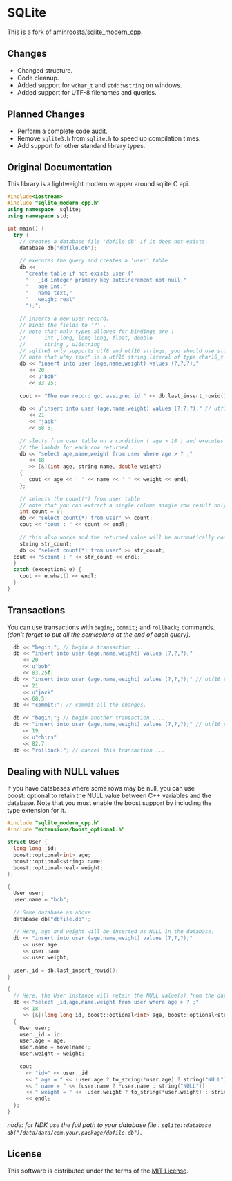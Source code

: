# SQLite
This is a fork of [aminroosta/sqlite_modern_cpp][source].

## Changes
* Changed structure.
* Code cleanup.
* Added support for `wchar_t` and `std::wstring` on windows.
* Added support for UTF-8 filenames and queries.

## Planned Changes
* Perform a complete code audit.
* Remove `sqlite3.h` from `sqlite.h` to speed up compilation times.
* Add support for other standard library types.

## Original Documentation
This library is a lightweight modern wrapper around sqlite C api.

```c++
#include<iostream>
#include "sqlite_modern_cpp.h"
using namespace  sqlite;
using namespace std;

int main() {
  try {
    // creates a database file 'dbfile.db' if it does not exists.
    database db("dbfile.db");
  
    // executes the query and creates a 'user' table
    db <<
      "create table if not exists user ("
      "   _id integer primary key autoincrement not null,"
      "   age int,"
      "   name text,"
      "   weight real"
      ");";
  
    // inserts a new user record.
    // binds the fields to '?' .
    // note that only types allowed for bindings are :
    //      int ,long, long long, float, double
    //      string , u16string
    // sqlite3 only supports utf8 and utf16 strings, you should use std::string for utf8 and std::u16string for utf16.
    // note that u"my text" is a utf16 string literal of type char16_t * .
    db << "insert into user (age,name,weight) values (?,?,?);"
       << 20
       << u"bob"
       << 83.25;
    
    cout << "The new record got assigned id " << db.last_insert_rowid() << endl;
  
    db << u"insert into user (age,name,weight) values (?,?,?);" // utf16 query string
       << 21
       << "jack"
       << 68.5;
  
    // slects from user table on a condition ( age > 18 ) and executes
    // the lambda for each row returned .
    db << "select age,name,weight from user where age > ? ;"
       << 18
       >> [&](int age, string name, double weight)
    {
       cout << age << ' ' << name << ' ' << weight << endl;
    };
  
    // selects the count(*) from user table
    // note that you can extract a single culumn single row result only to : int,long,long,float,double,string,u16string
    int count = 0;
    db << "select count(*) from user" >> count;
    cout << "cout : " << count << endl;
  
    // this also works and the returned value will be automatically converted to string
    string str_count;
    db << "select count(*) from user" >> str_count;
  cout << "scount : " << str_count << endl;
  }
  catch (exception& e) {
    cout << e.what() << endl;
  }
}
```

## Transactions
You can use transactions with `begin;`, `commit;` and `rollback;` commands.
*(don't forget to put all the semicolons at the end of each query)*.

```c++
  db << "begin;"; // begin a transaction ...   
  db << "insert into user (age,name,weight) values (?,?,?);"
     << 20
     << u"bob"
     << 83.25f;
  db << "insert into user (age,name,weight) values (?,?,?);" // utf16 string
     << 21
     << u"jack"
     << 68.5;
  db << "commit;"; // commit all the changes.
              
  db << "begin;"; // begin another transaction ....
  db << "insert into user (age,name,weight) values (?,?,?);" // utf16 string
     << 19
     << u"chirs"
     << 82.7;
  db << "rollback;"; // cancel this transaction ...

```

## Dealing with NULL values
If you have databases where some rows may be null, you can use boost::optional to retain the NULL value between C++ variables and the database. Note that you must enable the boost support by including the type extension for it.

```c++
#include "sqlite_modern_cpp.h"
#include "extensions/boost_optional.h"

struct User {
  long long _id;
  boost::optional<int> age;
  boost::optional<string> name;
  boost::optional<real> weight;
};

{
  User user;
  user.name = "bob";
  
  // Same database as above
  database db("dbfile.db");
  
  // Here, age and weight will be inserted as NULL in the database.
  db << "insert into user (age,name,weight) values (?,?,?);"
     << user.age
     << user.name
     << user.weight;
    
  user._id = db.last_insert_rowid();
}

{
  // Here, the User instance will retain the NULL value(s) from the database.
  db << "select _id,age,name,weight from user where age > ? ;"
     << 18
     >> [&](long long id, boost::optional<int> age, boost::optional<string> name, boost::optional<real> weight)
  {
    User user;
    user._id = id;
    user.age = age;
    user.name = move(name);
    user.weight = weight;
    
    cout
      << "id=" << user._id
      << " age = " << (user.age ? to_string(*user.age) ? string("NULL"))
      << " name = " << (user.name ? *user.name : string("NULL"))
      << " weight = " << (user.weight ? to_string(*user.weight) : string(NULL))
      << endl;
  };
}
```

*node: for NDK use the full path to your database file : `sqlite::database db("/data/data/com.your.package/dbfile.db")`*.

## License
This software is distributed under the terms of the [MIT License][license].

[source]: https://github.com/aminroosta/sqlite_modern_cpp
[license]: http://www.opensource.org/licenses/mit-license.php
